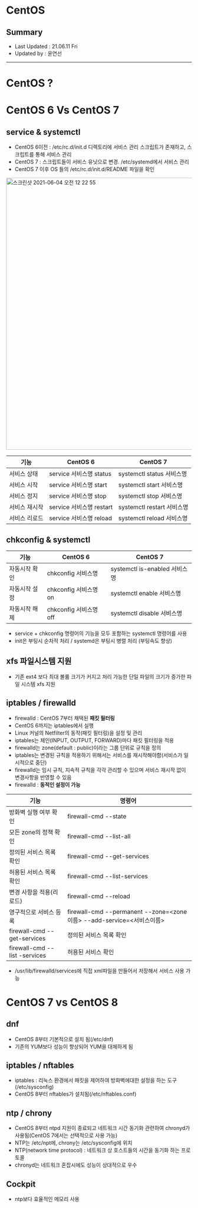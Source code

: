 CentOS
====================================
## Summary
- Last Updated : 21.06.11 Fri    
- Updated by : 윤연선
-----------------------------------

# CentOS ?

# CentOS 6 Vs CentOS 7
## service & systemctl
* CentOS 6이전 : /etc/rc.d/init.d 디렉토리에 서비스 관리 스크립트가 존재하고, 스크립트를 통해 서비스 관리
* CentOS 7 : 스크립트들이 서비스 유닛으로 변경. /etc/systemd에서 서비스 관리
* CentOS 7 이후 OS 들의 /etc/rc.d/init.d/README 파일을 확인
   
<img width="735" alt="스크린샷 2021-06-04 오전 12 22 55" src="https://user-images.githubusercontent.com/57285121/120670146-1bdff780-c4cb-11eb-9957-104e612fc0ee.png">
   
|기능|CentOS 6|CentOS 7|
|------|---|---|
|서비스 상태|service 서비스명 status|systemctl status 서비스명|
|서비스 시작|service 서비스명 start|systemctl start 서비스명|
|서비스 정지|service 서비스명 stop|systemctl stop 서비스명|
|서비스 재시작|service 서비스명 restart|systemctl restart 서비스명|
|서비스 리로드|service 서비스명 reload|systemctl reload 서비스명|
   
## chkconfig & systemctl
   
|기능|CentOS 6|CentOS 7|
|------|---|---|
|자동시작 확인|chkconfig 서비스명|systemctl is-enabled 서비스명|
|자동시작 설정|chkconfig 서비스명 on|systemctl enable 서비스명|
|자동시작 해제|chkconfig 서비스명 off|systemctl disable 서비스명|
   
* service + chkconfig 명령어의 기능을 모두 포함하는 systemctl 명령어를 사용
* init은 부팅시 순차적 처리 / systemd은 부팅시 병렬 처리 (부팅속도 향상)

## xfs 파일시스템 지원
* 기존 ext4 보다 최대 볼륨 크기가 커지고 처리 가능한 단일 파일의 크기가 증가한 파일 시스템 xfs 지원

## iptables / firewalld
* firewalld : CentOS 7부터 채택된 **패킷 필터링**
* CentOS 6까지는 iptables에서 실행
* Linux 커널의 Netfilter의 동작(패킷 필터링)을 설정 및 관리
* iptables는 체인(INPUT, OUTPUT, FORWARD)마다 패킷 필터링을 적용
* firewalld는 zone(default : public)이라는 그룹 단위로 규칙을 정의
* iptables는 변경된 규칙을 적용하기 위해서는 서비스를 재시작해야함(서비스가 일시적으로 중단)
* firewalld는 임시 규칙, 지속적 규칙을 각각 관리할 수 있으며 서비스 재시작 없이 변경사항을 반영할 수 있음
* firewalld : **동적인 설정이 가능**
   
|기능|명령어|
|------|---|
|방화벽 실행 여부 확인|firewall-cmd --state|
|모든 zone의 정책 확인|firewall-cmd --list-all|
|정의된 서비스 목록 확인|firewall-cmd --get-services|
|허용된 서비스 목록 확인|firewall-cmd --list-services|
|변경 사항을 적용(리로드)|firewall-cmd --reload|
|영구적으로 서비스 등록|firewall-cmd --permanent --zone=<zone이름> --add-service=<서비스이름>|
|firewall-cmd --get-services|정의된 서비스 목록 확인|
|firewall-cmd --list -services|허용된 서비스 확인|
   
* /usr/lib/firewalld/services에 직접 xml파일을 만들어서 저장해서 서비스 사용 가능

# CentOS 7 vs CentOS 8

## dnf
* CentOS 8부터 기본적으로 설치 됨(/etc/dnf)
* 기존의 YUM보다 성능이 향상되어 YUM을 대체하게 됨 

## iptables / nftables
* iptables : 리눅스 환경에서 패킷을 제어하여 방화벽에대한 설정을 하는 도구(/etc/sysconfig)
* CentOS 8부터 nftables가 설치됨(/etc/nftables.conf)

## ntp / chrony
* CentOS 8부터 ntpd 지원이 종료되고 네트워크 시간 동기화 관련하여 chronyd가 사용됨(CentOS 7에서는 선택적으로 사용 가능)
* NTP는 /etc/npt에, chrony는 /etc/sysconfig에 위치
* NTP(network time protocol) : 네트워크 상 호스트들의 시간을 동기화 하는 프로토콜
* chronyd는 네트워크 혼잡시에도 성능이 상대적으로 우수

## Cockpit
* ntp보다 효율적인 메모리 사용

